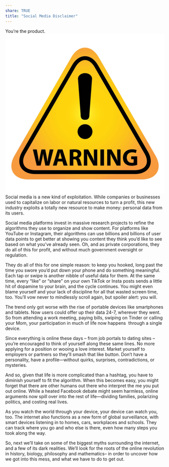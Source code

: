 ```yaml
---
share: TRUE
title: "Social Media Disclaimer"
---
```

You’re the product.
![250](../images/obsidian/tl-caution-ahead-the-dangers-of-social-media-20160202.jpg)
Social media is a new kind of exploitation. While companies or businesses used to capitalize on labor or natural resources to turn a profit, this new industry exploits a totally new resource to make money: personal data from its users. 

Social media platforms invest in massive research projects to refine the algorithms they use to organize and show content. For platforms like YouTube or Instagram, their algorithms can use billions and billions of user data points to get better at showing you content they think you’d like to see based on what you’ve already seen. Oh, and as private corporations, they do all of this for profit, and without much government oversight or regulation.

They do all of this for one simple reason: to keep you hooked, long past the time you swore you’d put down your phone and do something meaningful. Each tap or swipe is another nibble of useful data for them. At the same time, every “like” or “share” on your own TikTok or Insta posts sends a little hit of dopamine to your brain, and the cycle continues. You might even blame yourself and your lack of discipline for all that wasted screen time, too. You’ll vow never to mindlessly scroll again, but spoiler alert: you will. 

The trend only got worse with the rise of portable devices like smartphones and tablets. Now users could offer up their data 24-7, wherever they went. So from attending a work meeting, paying bills, swiping on Tinder or calling your Mom, your participation in much of life now happens  through a single device. 

Since everything is online these days – from job portals to dating sites – you’re encouraged to think of yourself along these same lines. No more applying for a position or wooing a love interest. Market yourself to employers or partners so they’ll smash that like button. Don’t have a personality, have a profile—without quirks, surprises, contradictions, or mysteries. 

And so, given that life is more complicated than a hashtag, you have to diminish yourself to fit the algorithm. When this becomes easy, you might forget that there are other humans out there who interpret the me you put out online. While a heated Facebook debate might seem harmless, online arguments now spill over into the rest of life—dividing families, polarizing politics, and costing real lives. 

As you watch the world through your device, your device can watch you, too. The internet also functions as a new form of global surveillance, with smart devices listening in to homes, cars, workplaces and schools. They can track where you go and who else is there, even how many steps you took along the way.

So, next we’ll take on some of the biggest myths surrounding the internet, and a few of its dark realities. We’ll look for the roots of the online revolution in history, biology, philosophy and mathematics– in order to uncover how we got into this mess, and what we have to do to get out. 


